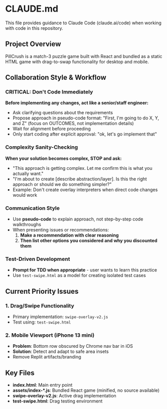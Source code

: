 # CLAUDE.md

This file provides guidance to Claude Code (claude.ai/code) when working with code in this repository.

## Project Overview
PillCrush is a match-3 puzzle game built with React and bundled as a static HTML game with drag-to-swap functionality for desktop and mobile.

## Collaboration Style & Workflow

### CRITICAL: Don't Code Immediately
**Before implementing any changes, act like a senior/staff engineer:**
- Ask clarifying questions about the requirements
- Propose approach in pseudo-code format: "First, I'm going to do X, Y, and Z" (focus on OUTCOMES, not implementation details)
- Wait for alignment before proceeding
- Only start coding after explicit approval: "ok, let's go implement that"

### Complexity Sanity-Checking
**When your solution becomes complex, STOP and ask:**
- "This approach is getting complex. Let me confirm this is what you actually want."
- "I'm about to create [describe abstraction/layer]. Is this the right approach or should we do something simpler?"
- Example: Don't create overlay interpreters when direct code changes would work

### Communication Style
- Use **pseudo-code** to explain approach, not step-by-step code walkthroughs
- When presenting issues or recommendations:
  1. **Make a recommendation with clear reasoning**
  2. **Then list other options you considered and why you discounted them**

### Test-Driven Development
- **Prompt for TDD when appropriate** - user wants to learn this practice
- Use `test-swipe.html` as a model for creating isolated test cases

## Current Priority Issues

### 1. Drag/Swipe Functionality
- Primary implementation: `swipe-overlay-v2.js`
- Test using: `test-swipe.html`

### 2. Mobile Viewport (iPhone 13 mini)
- **Problem**: Bottom row obscured by Chrome nav bar in iOS
- **Solution**: Detect and adapt to safe area insets
- Remove Replit artifacts/branding

## Key Files
- **index.html**: Main entry point
- **assets/index-*.js**: Bundled React game (minified, no source available)
- **swipe-overlay-v2.js**: Active drag implementation
- **test-swipe.html**: Drag testing environment